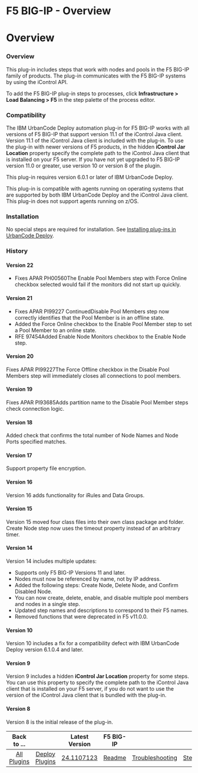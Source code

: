 
F5 BIG-IP - Overview
====================

# Overview


### Overview




This plug-in includes steps that work with nodes and pools in the F5 BIG-IP family of products. The plug-in communicates with the F5 BIG-IP systems by using the iControl API.

To add the F5 BIG-IP plug-in steps to processes, click **Infrastructure > Load Balancing > F5** in the step palette of the process editor.

### Compatibility

The IBM UrbanCode Deploy automation plug-in for F5 BIG-IP works with all versions of F5 BIG-IP that support version 11.1 of the iControl Java client. Version 11.1 of the iControl Java client is included with the plug-in. To use the plug-in with newer versions of F5 products, in the hidden **iControl Jar Location** property specify the complete path to the iControl Java client that is installed on your F5 server. If you have not yet upgraded to F5 BIG-IP version 11.0 or greater, use version 10 or version 8 of the plugin.

This plug-in requires version 6.0.1 or later of IBM UrbanCode Deploy.

This plug-in is compatible with agents running on operating systems that are supported by both IBM UrbanCode Deploy and the iControl Java client. This plug-in does not support agents running on z/OS.

### Installation

No special steps are required for installation. See [Installing plug-ins in UrbanCode Deploy](https://www.urbancode.com/resource/installing-plug-ins-in-urbancode-products/ "Installing plug-ins in UrbanCode Deploy").

### History

#### Version 22

* Fixes APAR PH00560The Enable Pool Members step with Force Online checkbox selected would fail if the monitors did not start up quickly.

#### Version 21

* Fixes APAR PI99227 ContinuedDisable Pool Members step now correctly identifies that the Pool Member is in an offline state.
* Added the Force Online checkbox to the Enable Pool Member step to set a Pool Member to an online state.
* RFE 97454Added Enable Node Monitors checkbox to the Enable Node step.

#### Version 20

Fixes APAR PI99227The Force Offline checkbox in the Disable Pool Members step will immediately closes all connections to pool members.

#### Version 19

Fixes APAR PI93685Adds partition name to the Disable Pool Member steps check connection logic.

#### Version 18

Added check that confirms the total number of Node Names and Node Ports specified matches.

#### Version 17

Support property file encryption.

#### Version 16

Version 16 adds functionality for iRules and Data Groups.

#### Version 15

Version 15 moved four class files into their own class package and folder. Create Node step now uses the timeout property instead of an arbitrary timer.

#### Version 14

Version 14 includes multiple updates:

* Supports only F5 BIG-IP Versions 11 and later.
* Nodes must now be referenced by name, not by IP address.
* Added the following steps: Create Node, Delete Node, and Confirm Disabled Node.
* You can now create, delete, enable, and disable multiple pool members and nodes in a single step.
* Updated step names and descriptions to correspond to their F5 names.
* Removed functions that were deprecated in F5 v11.0.0.

#### Version 10

Version 10 includes a fix for a compatibility defect with IBM UrbanCode Deploy version 6.1.0.4 and later.

#### Version 9

Version 9 includes a hidden **iControl Jar Location** property for some steps. You can use this property to specify the complete path to the iControl Java client that is installed on your F5 server, if you do not want to use the version of the iControl Java client that is bundled with the plug-in.

#### Version 8

Version 8 is the initial release of the plug-in.


|Back to ...||Latest Version|F5 BIG-IP ||||
| :---: | :---: | :---: | :---: | :---: | :---: | :---: |
|[All Plugins](../../index.md)|[Deploy Plugins](../README.md)|[24.1107123](https://raw.githubusercontent.com/UrbanCode/IBM-UCD-PLUGINS/main/files/F5/F5-24.1107123.zip)|[Readme](README.md)|[Troubleshooting](troubleshooting.md)|[Steps](steps.md)|[Downloads](downloads.md)|
